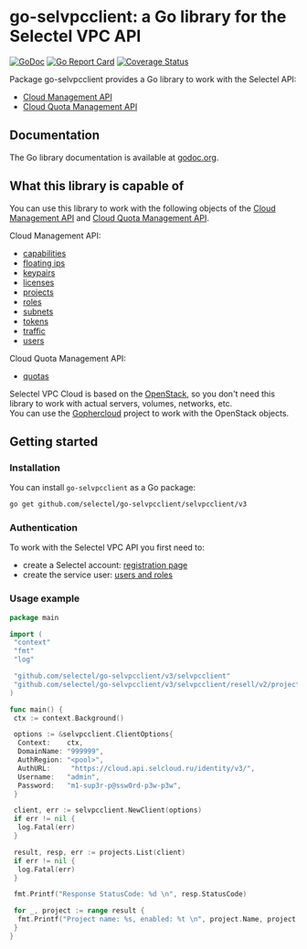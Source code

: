 # go-selvpcclient: a Go library for the Selectel VPC API

[![GoDoc](https://godoc.org/github.com/selectel/go-selvpcclient/v3/selvpcclient?status.svg)](https://godoc.org/github.com/selectel/go-selvpcclient/v3/selvpcclient)
[![Go Report Card](https://goreportcard.com/badge/github.com/selectel/go-selvpcclient/v3)](https://goreportcard.com/report/github.com/selectel/go-selvpcclient/v3)
[![Coverage Status](https://coveralls.io/repos/github/selectel/go-selvpcclient/badge.svg?branch=master)](https://coveralls.io/github/selectel/go-selvpcclient?branch=master)

Package go-selvpcclient provides a Go library to work with the Selectel API:

- [Cloud Management API](https://developers.selectel.ru/docs/selectel-cloud-platform/main-services/selectel_cloud_management_api/)
- [Cloud Quota Management API](https://developers.selectel.ru/docs/selectel-cloud-platform/main-services/cloud-quota-management/)

## Documentation

The Go library documentation is available at [godoc.org](https://godoc.org/github.com/selectel/go-selvpcclient/v3/selvpcclient).

## What this library is capable of

You can use this library to work with the following objects of the
[Cloud Management API](https://developers.selectel.ru/docs/selectel-cloud-platform/main-services/selectel_cloud_management_api/) and
[Cloud Quota Management API](https://developers.selectel.ru/docs/selectel-cloud-platform/main-services/cloud-quota-management/).

Cloud Management API:

- [capabilities](https://godoc.org/github.com/selectel/go-selvpcclient/v3/selvpcclient/resell/v2/capabilities)
- [floating ips](https://godoc.org/github.com/selectel/go-selvpcclient/v3/selvpcclient/resell/v2/floatingips)
- [keypairs](https://godoc.org/github.com/selectel/go-selvpcclient/v3/selvpcclient/resell/v2/keypairs)
- [licenses](https://godoc.org/github.com/selectel/go-selvpcclient/v3/selvpcclient/resell/v2/licenses)
- [projects](https://godoc.org/github.com/selectel/go-selvpcclient/v3/selvpcclient/resell/v2/projects)
- [roles](https://godoc.org/github.com/selectel/go-selvpcclient/v3/selvpcclient/resell/v2/roles)
- [subnets](https://godoc.org/github.com/selectel/go-selvpcclient/v3/selvpcclient/resell/v2/subnets)
- [tokens](https://godoc.org/github.com/selectel/go-selvpcclient/v3/selvpcclient/resell/v2/tokens)
- [traffic](https://godoc.org/github.com/selectel/go-selvpcclient/v3/selvpcclient/resell/v2/traffic)
- [users](https://godoc.org/github.com/selectel/go-selvpcclient/v3/selvpcclient/resell/v2/users)

Cloud Quota Management API:

- [quotas](https://godoc.org/github.com/selectel/go-selvpcclient/v3/selvpcclient/quotamanager/quotas)

Selectel VPC Cloud is based on the [OpenStack](https://www.openstack.org), so you don't need this library to work with actual servers, volumes, networks, etc.  
You can use the [Gophercloud](https://github.com/gophercloud/gophercloud) project to work with the OpenStack objects.

## Getting started

### Installation

You can install `go-selvpcclient` as a Go package:

```bash
go get github.com/selectel/go-selvpcclient/selvpcclient/v3
```

### Authentication

To work with the Selectel VPC API you first need to:

- create a Selectel account: [registration page](https://my.selectel.ru/registration)
- create the service user: [users and roles](https://docs.selectel.ru/control-panel-actions/users-and-roles)

### Usage example

```go
package main

import (
 "context"
 "fmt"
 "log"

 "github.com/selectel/go-selvpcclient/v3/selvpcclient"
 "github.com/selectel/go-selvpcclient/v3/selvpcclient/resell/v2/projects"
)

func main() {
 ctx := context.Background()

 options := &selvpcclient.ClientOptions{
  Context:    ctx,
  DomainName: "999999",
  AuthRegion: "<pool>",
  AuthURL:     "https://cloud.api.selcloud.ru/identity/v3/",
  Username:   "admin",
  Password:   "m1-sup3r-p@ssw0rd-p3w-p3w",
 }

 client, err := selvpcclient.NewClient(options)
 if err != nil {
  log.Fatal(err)
 }

 result, resp, err := projects.List(client)
 if err != nil {
  log.Fatal(err)
 }

 fmt.Printf("Response StatusCode: %d \n", resp.StatusCode)

 for _, project := range result {
  fmt.Printf("Project name: %s, enabled: %t \n", project.Name, project.Enabled)
 }
}
```
